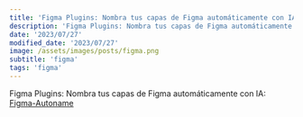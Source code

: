 ```yaml
---
title: 'Figma Plugins: Nombra tus capas de Figma automáticamente con IA usando Figma-Autoname'
description: 'Figma Plugins: Nombra tus capas de Figma automáticamente con IA usando Figma-Autoname.'
date: '2023/07/27'
modified_date: '2023/07/27'
image: /assets/images/posts/figma.png
subtitle: 'figma'
tags: 'figma'
---
```


Figma Plugins: Nombra tus capas de Figma automáticamente con IA: [Figma-Autoname](https://www.figma.com/community/plugin/1160642826057169962/Figma-Autoname)
